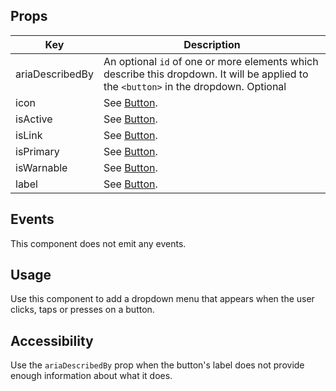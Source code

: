 ## Props

| Key | Description |
| --- | --- |
| ariaDescribedBy | An optional `id` of one or more elements which describe this dropdown. It will be applied to the `<button>` in the dropdown. Optional |
| icon | See [Button](#/component/Button). |
| isActive | See [Button](#/component/Button). |
| isLink | See [Button](#/component/Button). |
| isPrimary | See [Button](#/component/Button). |
| isWarnable | See [Button](#/component/Button). |
| label | See [Button](#/component/Button). |

## Events

This component does not emit any events.

## Usage

Use this component to add a dropdown menu that appears when the user clicks, taps or presses on a button.

## Accessibility

Use the `ariaDescribedBy` prop when the button's label does not provide enough information about what it does.
